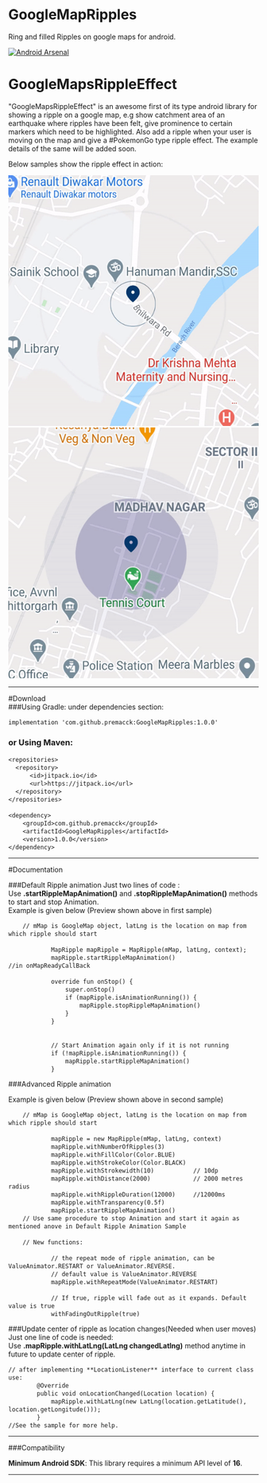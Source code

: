 # GoogleMapRipples
Ring and filled Ripples on google maps for android.

[![Android Arsenal](https://img.shields.io/badge/Android%20Arsenal-GoogleMapsRippleEffect-green.svg?style=true)](https://android-arsenal.com/details/1/4126)

# GoogleMapsRippleEffect        

"GoogleMapsRippleEffect" is an awesome first of its type android library for showing a ripple on a google map, e.g show catchment area of an earthquake where ripples have been felt, give prominence to certain markers which need to be highlighted. Also add a ripple when your user is moving on the map and give a #PokemonGo type ripple effect. The example details of the same will be added soon. 

Below samples show the ripple effect in action:

![](https://github.com/premacck/GoogleMapRipples/blob/main/gifs/ripple_ring.gif)                ![](https://github.com/premacck/GoogleMapRipples/blob/main/gifs/ripple_filled.gif)

------    

#Download    
###Using Gradle: under dependencies section:   
  
    implementation 'com.github.premacck:GoogleMapRipples:1.0.0'

### or Using Maven:
    <repositories>
      <repository>
          <id>jitpack.io</id>
          <url>https://jitpack.io</url>
      </repository>
    </repositories>
    
    <dependency>
        <groupId>com.github.premacck</groupId>
        <artifactId>GoogleMapRipples</artifactId>
        <version>1.0.0</version>
    </dependency>

------

#Documentation

###Default Ripple animation
Just two lines of code :  
Use **.startRippleMapAnimation()** and **.stopRippleMapAnimation()** methods to start and stop Animation.     
Example is given below (Preview shown above in first sample)
  
        // mMap is GoogleMap object, latLng is the location on map from which ripple should start
              
                MapRipple mapRipple = MapRipple(mMap, latLng, context);
                mapRipple.startRippleMapAnimation()                     //in onMapReadyCallBack
        
                override fun onStop() {
                    super.onStop()
                    if (mapRipple.isAnimationRunning()) {
                        mapRipple.stopRippleMapAnimation()
                    }
                }
                
                
                // Start Animation again only if it is not running
                if (!mapRipple.isAnimationRunning()) {
                    mapRipple.startRippleMapAnimation()
                }
     

###Advanced Ripple animation

Example is given below (Preview shown above in second sample)
  
        // mMap is GoogleMap object, latLng is the location on map from which ripple should start
              
                mapRipple = new MapRipple(mMap, latLng, context)
                mapRipple.withNumberOfRipples(3)
                mapRipple.withFillColor(Color.BLUE)
                mapRipple.withStrokeColor(Color.BLACK)
                mapRipple.withStrokewidth(10)           // 10dp
                mapRipple.withDistance(2000)            // 2000 metres radius
                mapRipple.withRippleDuration(12000)     //12000ms
                mapRipple.withTransparency(0.5f)
                mapRipple.startRippleMapAnimation()
        // Use same procedure to stop Animation and start it again as mentioned anove in Default Ripple Animation Sample
        
        // New functions:
                
                // the repeat mode of ripple animation, can be ValueAnimator.RESTART or ValueAnimator.REVERSE.
                // default value is ValueAnimator.REVERSE
                mapRipple.withRepeatMode(ValueAnimator.RESTART)
                
                // If true, ripple will fade out as it expands. Default value is true
                withFadingOutRipple(true)

###Update center of ripple as location changes(Needed when user moves)
Just one line of code is needed:  
Use **.mapRipple.withLatLng(LatLng changedLatlng)** method anytime in future to update center of ripple.     
  
  	// after implementing **LocationListener** interface to current class use:
        	@Override
        	public void onLocationChanged(Location location) {
           		mapRipple.withLatLng(new LatLng(location.getLatitude(), location.getLongitude()));
        	}
	//See the sample for more help.
       
------

###Compatibility

**Minimum Android SDK**: This library requires a minimum API level of **16**.    

------

